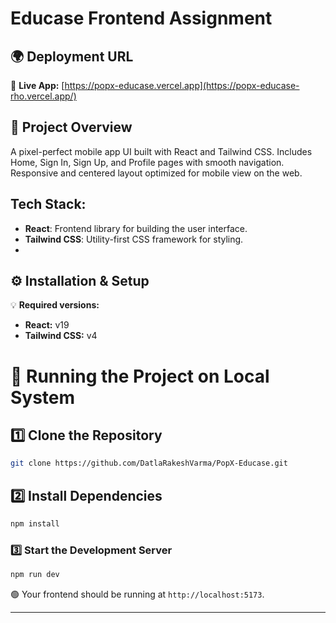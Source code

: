 # Educase Frontend Assignment 

## 🌍 Deployment URL  
🔗 **Live App:** [https://popx-educase.vercel.app](https://popx-educase-rho.vercel.app/)


## 🚀 Project Overview  
A pixel-perfect mobile app UI built with React and Tailwind CSS. Includes Home, Sign In, Sign Up, and Profile pages with smooth navigation. Responsive and centered layout optimized for mobile view on the web.


## Tech Stack:
- **React**: Frontend library for building the user interface.
- **Tailwind CSS**: Utility-first CSS framework for styling.
- 

## ⚙️ Installation & Setup

💡 **Required versions:**  
- **React:** v19  
- **Tailwind CSS:** v4


# 🚀 Running the Project on Local System

## 1️⃣ Clone the Repository
```sh
git clone https://github.com/DatlaRakeshVarma/PopX-Educase.git
```

## 2️⃣  Install Dependencies
```sh
npm install
```

### 3️⃣ Start the Development Server
```sh
npm run dev
```

🟢 Your frontend should be running at `http://localhost:5173`.

---
